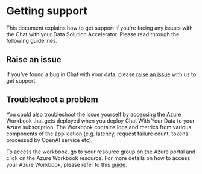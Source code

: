 # Getting support

This document explains how to get support if you're facing any issues with the Chat with your Data Solution Accelerator. Please read through the following guidelines.


## Raise an issue
If you've found a bug in Chat with your data, please [raise an issue](CONTRIBUTING.md#submit-issue) with us to get support.

## Troubleshoot a problem
You could also troubleshoot the issue yourself by accessing the Azure Workbook that gets deployed when you deploy Chat With Your Data to your Azure subscription. The Workbook contains logs and metrics from various components of the application (e.g. latency, request failure count, tokens processed by OpenAI service etc).

To access the workbook, go to your resource group on the Azure portal and click on the Azure Workbook resource.
For more details on how to access your Azure Workbook, please refer to this [guide](https://learn.microsoft.com/en-us/azure/azure-monitor/visualize/workbooks-overview#accessing-azure-workbooks).
